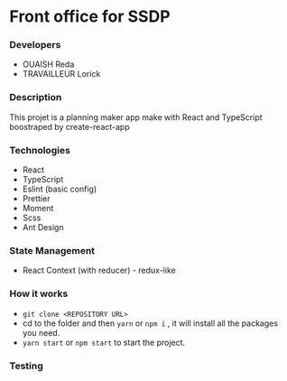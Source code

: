 # Front office for SSDP

### Developers
- OUAISH Reda
- TRAVAILLEUR Lorick

### Description

This projet is a planning maker app make with React and TypeScript boostraped by create-react-app

### Technologies

- React
- TypeScript
- Eslint (basic config)
- Prettier
- Moment
- Scss
- Ant Design

### State Management
- React Context (with reducer) - redux-like


### How it works

- ```git clone <REPOSITORY URL>```
- cd to the folder and then `yarn` or `npm i` , it will install all the packages you need.
- `yarn start` or `npm start` to start the project.

### Testing

